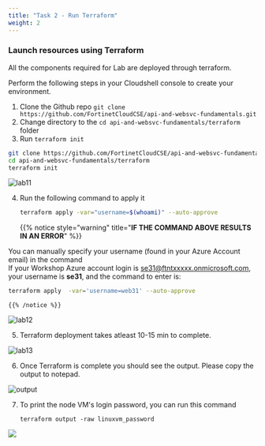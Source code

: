 ```yaml
---
title: "Task 2 - Run Terraform"
weight: 2
---
```


### Launch resources using Terraform

All the components required for Lab are deployed through terraform. 


Perform the following steps in your Cloudshell console to create your environment.

1. Clone the Github repo `git clone https://github.com/FortinetCloudCSE/api-and-websvc-fundamentals.git`
2. Change directory to the `cd api-and-websvc-fundamentals/terraform` folder
3. Run `terraform init`

```sh
git clone https://github.com/FortinetCloudCSE/api-and-websvc-fundamentals.git
cd api-and-websvc-fundamentals/terraform
terraform init
```

![lab11](../../images/terraform1.png)

    
4. Run the following command to apply it

    ```sh
   terraform apply -var="username=$(whoami)" --auto-approve
    ```

    {{% notice style="warning" title="**IF THE COMMAND ABOVE RESULTS IN AN ERROR**" %}} 

You can manually specify your username (found in your Azure Account email) in the command  
If your Workshop Azure account login is se31@ftntxxxxx.onmicrosoft.com, your username is **se31**, and the command to enter is:

```sh
terraform apply  -var='username=web31' --auto-approve
```
    
    {{% /notice %}} 


![lab12](../../images/terraform2.png)
    
5. Terraform deployment takes atleast 10-15 min to complete.

![lab13](../../images/terraformoutput.png)

6. Once Terraform is complete you should see the output. Please copy the output to notepad.

![output](output.png)

7. To print the node VM's login password, you can run this command 

   ```
   terraform output -raw linuxvm_password
   ```

![](linux_passwd.png)
